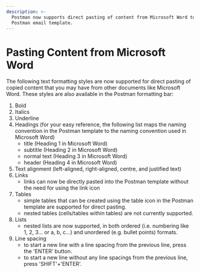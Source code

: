 ```yaml
---
description: >-
  Postman now supports direct pasting of content from Microsoft Word to the
  Postman email template.
---
```


# Pasting Content from Microsoft Word

The following text formatting styles are now supported for direct pasting of copied content that you may have from other documents like Microsoft Word. These styles are also available in the Postman formatting bar:

1. Bold
2. Italics
3. Underline
4. Headings (for your easy reference, the following list maps the naming convention in the Postman template to the naming convention used in Microsoft Word)
   * title (Heading 1 in Microsoft Word)
   * subtitle (Heading 2 in Microsoft Word)
   * normal text (Heading 3 in Microsoft Word)
   * header (Heading 4 in Microsoft Word)
5. Text alignment (left-aligned, right-aligned, centre, and justified text)
6. Links
   * links can now be directly pasted into the Postman template without the need for using the link icon
7. Tables
   * simple tables that can be created using the table icon in the Postman template are supported for direct pasting.
   * nested tables (cells/tables within tables) are not currently supported.
8. Lists
   * nested lists are now supported, in both ordered (i.e. numbering like 1, 2, 3... or a, b, c...) and unordered (e.g. bullet points) formats.
9. Line spacing
   * to start a new line with a line spacing from the previous line, press the 'ENTER' button.
   * to start a new line without any line spacings from the previous line, press 'SHIFT'+'ENTER'.
